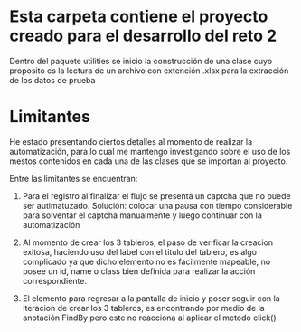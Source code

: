 # Esta carpeta contiene el proyecto creado para el desarrollo del reto 2

Dentro del paquete utilities se inicio la construcción de una clase cuyo proposito es la lectura de un archivo con extención .xlsx para la extracción de los datos de prueba


# Limitantes

He estado presentando ciertos detalles al momento de realizar la automatización, para lo cual me mantengo investigando sobre el uso de los mestos contenidos en cada una de las clases que se importan al proyecto.

Entre las limitantes se encuentran:
1. Para el registro al finalizar el flujo se presenta un captcha que no puede ser autimatuzado.
  Solución: colocar una pausa con tiempo considerable para solventar el captcha manualmente y luego continuar con la automatización
  
2. Al momento de crear los 3 tableros, el paso de verificar la creacion exitosa, haciendo uso del label con el titulo del tablero, es algo complicado ya que dicho elemento no es facilmente mapeable, no posee un id, name o class bien definida para realizar la acción correspondiente.

3. El elemento para regresar a la pantalla de inicio y poser seguir con la iteracion de crear los 3 tableros, es encontrando por medio de la anotación FindBy pero este no reacciona al aplicar el metodo click()
